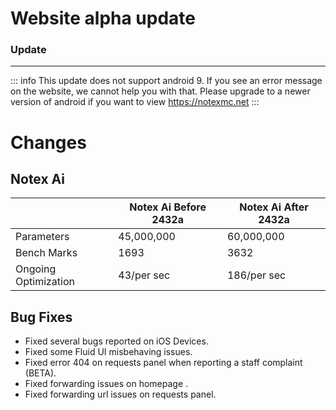# Website alpha update
### Update <Badge type="tip" text="2432a" />
---
::: info
This update does not support android 9. If you see an error message on the website, we cannot help you with that. Please upgrade to a newer version of android if you want to view https://notexmc.net
:::

# Changes
## Notex Ai
|                      | Notex Ai Before 2432a | Notex Ai After 2432a |
|----------------------|-----------------------|----------------------|
| Parameters           | 45,000,000            | 60,000,000           |
| Bench Marks          | 1693                  | 3632                 |
| Ongoing Optimization | 43/per sec            | 186/per sec          |

## Bug Fixes
- Fixed several bugs reported on iOS Devices.
- Fixed some Fluid UI misbehaving issues.
- Fixed error 404 on requests panel when reporting a staff complaint (BETA).
- Fixed forwarding issues on homepage .
- Fixed forwarding url issues on requests panel.